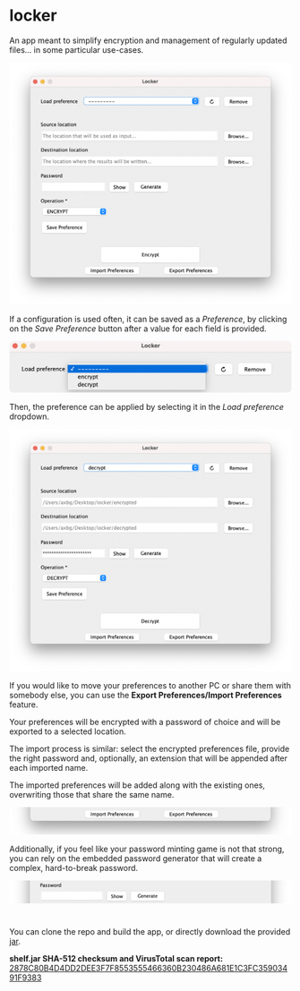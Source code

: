 # locker

An app meant to simplify encryption and management of regularly updated files... in some particular use-cases.

![App preview](./.images/0-preview.png)

If a configuration is used often, it can be saved as a *Preference*, by clicking on the *Save Preference* button after a
value for each field is provided.

![Preference preview](./.images/1-preferences.png)

Then, the preference can be applied by selecting it in the *Load preference* dropdown.

![Applied preference](./.images/2-applied-preferences.png)

If you would like to move your preferences to another PC or share them with somebody else, you can use the
**Export Preferences/Import Preferences** feature.

Your preferences will be encrypted with a password of choice and will be exported to a selected location.

The import process is similar: select the encrypted preferences file, provide the right password and, optionally, an
extension that will be appended after each imported name.

The imported preferences will be added along with the existing ones, overwriting those that share the same name.

![Share preferences](./.images/3-share-preferences.png)

Additionally, if you feel like your password minting game is not that strong, you can rely on the embedded password
generator that will create a complex, hard-to-break password.

![Password generator](./.images/4-password-generator.png)

#

You can clone the repo and build the app, or directly download the provided [jar](./locker.jar).

**shelf.jar SHA-512 checksum and VirusTotal scan report:**
[2878C80B4D4DD2DEE3F7F8553555466360B230486A681E1C3FC35903491F9383](https://www.virustotal.com/gui/file/2878C80B4D4DD2DEE3F7F8553555466360B230486A681E1C3FC35903491F9383/detect)